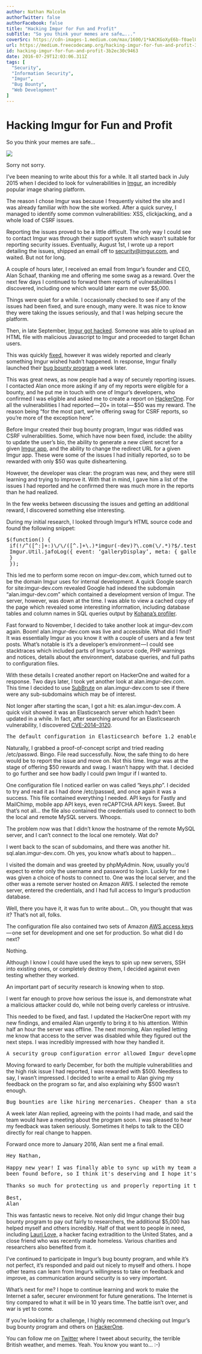 ```yaml
---
author: Nathan Malcolm
authorTwitter: false
authorFacebook: false
title: "Hacking Imgur for Fun and Profit"
subTitle: "So you think your memes are safe…..."
coverSrc: https://cdn-images-1.medium.com/max/1600/1*kACKGoXyE6b-f0aelUSF4Q.jpeg
url: https://medium.freecodecamp.org/hacking-imgur-for-fun-and-profit-3b2ec30c9463
id: hacking-imgur-for-fun-and-profit-3b2ec30c9463
date: 2016-07-29T12:03:06.311Z
tags: [
  "Security",
  "Information Security",
  "Imgur",
  "Bug Bounty",
  "Web Development"
]
---
```

# Hacking Imgur for Fun and Profit

So you think your memes are safe…



![](https://cdn-images-1.medium.com/max/1600/1*kACKGoXyE6b-f0aelUSF4Q.jpeg)

Sorry not sorry.



I’ve been meaning to write about this for a while. It all started back in July 2015 when I decided to look for vulnerabilities in [Imgur](http://imgur.com/), an incredibly popular image sharing platform.

The reason I chose Imgur was because I frequently visited the site and I was already familiar with how the site worked. After a quick survey, I managed to identify some common vulnerabilities: XSS, clickjacking, and a whole load of CSRF issues.

Reporting the issues proved to be a little difficult. The only way I could see to contact Imgur was through their support system which wasn’t suitable for reporting security issues. Eventually, August 1st, I wrote up a report detailing the issues, shipped an email off to security@imgur.com, and waited. But not for long.

A couple of hours later, I received an email from Imgur’s founder and CEO, Alan Schaaf, thanking me and offering me some swag as a reward. Over the next few days I continued to forward them reports of vulnerabilities I discovered, including one which would later earn me over $5,000.

Things were quiet for a while. I occasionally checked to see if any of the issues had been fixed, and sure enough, many were. It was nice to know they were taking the issues seriously, and that I was helping secure the platform.

Then, in late September, [Imgur got hacked](https://www.reddit.com/r/technology/comments/3lw2g6/imgur_is_being_used_to_create_a_botnet_and_ddos/). Someone was able to upload an HTML file with malicious Javascript to Imgur and proceeded to target 8chan users.

This was quickly [fixed,](http://blog.imgur.com/2015/09/22/imgur-vulnerability-patched/) however it was widely reported and clearly something Imgur wished hadn’t happened. In response, Imgur finally launched their [bug bounty program](http://blog.imgur.com/2015/09/30/imgurs-security-bug-bounty-program/) a week later.

This was great news, as now people had a way of securely reporting issues. I contacted Alan once more asking if any of my reports were eligible for a bounty, and he put me in touch with one of Imgur’s developers, who confirmed I was eligible and asked me to create a report on [HackerOne](https://hackerone.com/imgur). For all the vulnerabilities I had reported — 20+ in total — $50 was my reward. The reason being “for the most part, we’re offering swag for CSRF reports, so you’re more of the exception here”.

Before Imgur created their bug bounty program, Imgur was riddled was CSRF vulnerabilities. Some, which have now been fixed, include: the ability to update the user’s bio, the ability to generate a new client secret for a given [Imgur app,](https://imgur.com/account/settings/apps) and the ability to change the redirect URL for a given Imgur app. These were some of the issues I had initially reported, so to be rewarded with only $50 was quite disheartening.

However, the developer was clear: the program was new, and they were still learning and trying to improve it. With that in mind, I gave him a list of the issues I had reported and he confirmed there was much more in the reports than he had realized.

In the few weeks between discussing the issues and getting an additional reward, I discovered something else interesting.

During my initial research, I looked through Imgur’s HTML source code and found the following snippet:

<pre name="788a" id="788a" class="graf graf--pre graf-after--p">$(function() {  
 if(!/^([^:]+:)\/\/([^.]+\.)*imgur(-dev)?\.com(\/.*)?$/.test(document.referrer)) {  
 Imgur.Util.jafoLog({ event: ‘galleryDisplay’, meta: { gallerySort: ‘viral’, galleryType: ‘hot’ }});  
 }  
 });</pre>

This led me to perform some recon on imgur-dev.com, which turned out to be the domain Imgur uses for internal development. A quick Google search for site:imgur-dev.com revealed Google had indexed the subdomain “alan.imgur-dev.com” which contained a development version of Imgur. The server, however, was down at the time. I was able to view a cached copy of the page which revealed some interesting information, including database tables and column names in SQL queries output by [Kohana’s profiler](https://kohanaframework.org/3.1/guide/kohana/profiling).

Fast forward to November, I decided to take another look at imgur-dev.com again. Boom! alan.imgur-dev.com was live and accessible. What did I find? It was essentially Imgur as you know it with a couple of users and a few test posts. What’s notable is it’s a developer’s environment — I could see stacktraces which included parts of Imgur’s source code, PHP warnings and notices, details about the environment, database queries, and full paths to configuration files.

With these details I created another report on HackerOne and waited for a response. Two days later, I took yet another look at alan.imgur-dev.com. This time I decided to use [SubBrute](https://github.com/TheRook/subbrute) on alan.imgur-dev.com to see if there were any sub-subdomains which may be of interest.

Not longer after starting the scan, I got a hit: es.alan.imgur-dev.com. A quick visit showed it was an Elasticsearch server which hadn’t been updated in a while. In fact, after searching around for an Elasticsearch vulnerability, I discovered [CVE-2014–3120](https://www.cve.mitre.org/cgi-bin/cvename.cgi?name=2014-3120).

<pre name="f686" id="f686" class="graf graf--pre graf-after--p">The default configuration in Elasticsearch before 1.2 enables dynamic scripting, which allows remote attackers to execute arbitrary MVEL expressions and Java code via the source parameter to _search.</pre>

Naturally, I grabbed a proof-of-concept script and tried reading /etc/passwd. Bingo. File read successfully. Now, the safe thing to do here would be to report the issue and move on. Not this time. Imgur was at the stage of offering $50 rewards and swag. I wasn’t happy with that. I decided to go further and see how badly I could pwn Imgur if I wanted to.

One configuration file I noticed earlier on was called “keys.php”. I decided to try and read it as I had done /etc/passwd, and once again it was a success. This file contained everything I needed. API keys for Fastly and MailChimp, mobile app API keys, even reCAPTCHA API keys. Sweet. But that’s not all… the file also contained the credentials used to connect to both the local and remote MySQL servers. Whoops.

The problem now was that I didn’t know the hostname of the remote MySQL server, and I can’t connect to the local one remotely. Wat do?

I went back to the scan of subdomains, and there was another hit. sql.alan.imgur-dev.com. Oh yes, you know what’s about to happen…

I visited the domain and was greeted by phpMyAdmin. Now, usually you’d expect to enter only the username and password to login. Luckily for me I was given a choice of hosts to connect to. One was the local server, and the other was a remote server hosted on Amazon AWS. I selected the remote server, entered the credentials, and I had full access to Imgur’s production database.

Well, there you have it, it was fun to write about… Oh, you thought that was it? That’s not all, folks.

The configuration file also contained two sets of Amazon [AWS access keys](https://aws.amazon.com/developers/access-keys/) — one set for development and one set for production. So what did I do next?

Nothing.

Although I know I could have used the keys to spin up new servers, SSH into existing ones, or completely destroy them, I decided against even testing whether they worked.

An important part of security research is knowing when to stop.

I went far enough to prove how serious the issue is, and demonstrate what a malicious attacker could do, while not being overly careless or intrusive.

This needed to be fixed, and fast. I updated the HackerOne report with my new findings, and emailed Alan urgently to bring it to his attention. Within half an hour the server was offline. The next morning, Alan replied letting me know that access to the server was disabled while they figured out the next steps. I was incredibly impressed with how they handled it.

<pre name="65af" id="65af" class="graf graf--pre graf-after--p">A security group configuration error allowed Imgur development environments to face the public internet. Typically these environments were protected behind a special endpoint which would open access to authenticated Imgur employees for a short time window. Since the development environments were configured in such a manner to make development easier, some keys and environment variables were exposed. While most of these pieces of sensitive information were limited to the development environments, some production information was also exposed. Since this report was published, security around development environments has been completely re-worked and they now reside behind a VPN.</pre>

Moving forward to early December, for both the multiple vulnerabilities and the high risk issue I had reported, I was rewarded with $500\. Needless to say, I wasn’t impressed. I decided to write a email to Alan giving my feedback on the program so far, and also explaining why $500 wasn’t enough.

<pre name="68fd" id="68fd" class="graf graf--pre graf-after--p">Bug bounties are like hiring mercenaries. Cheaper than a standing army of pentesters. But don't complain when they swap sides for more gold.</pre>

A week later Alan replied, agreeing with the points I had made, and said the team would have a meeting about the program soon. I was pleased to hear my feedback was taken seriously. Sometimes it helps to talk to the CEO directly for real change to happen.

Forward once more to January 2016, Alan sent me a final email.

<pre name="5157" id="5157" class="graf graf--pre graf-after--p">Hey Nathan,  

Happy new year! I was finally able to sync up with my team and come to a conclusion on this. Since your exploit went above and beyond (contained several exploits all chained together, access to production data, etc), we want to go above and beyond for you too, and have agreed to offer you an additional $5,000\. This is so much higher than anything we've ever offered before, but again, this exploit was so much higher than anything that has  
been found before, so I think it's deserving and I hope it's sufficient for you.  

Thanks so much for protecting us and properly reporting it to us. Best of luck in the new year.  

Best,  
Alan</pre>

This was fantastic news to receive. Not only did Imgur change their bug bounty program to pay out fairly to researchers, the additional $5,000 has helped myself and others incredibly. Half of that went to people in need, including [Lauri Love,](https://freelauri.com/) a hacker facing extradition to the United States, and a close friend who was recently made homeless. Various charities and researchers also benefited from it.

I’ve continued to participate in Imgur’s bug bounty program, and while it’s not perfect, it’s responded and paid out nicely to myself and others. I hope other teams can learn from Imgur’s willingness to take on feedback and improve, as communication around security is so very important.

What’s next for me? I hope to continue learning and work to make the Internet a safer, securer environment for future generations. The Internet is tiny compared to what it will be in 10 years time. The battle isn’t over, and war is yet to come.

If you’re looking for a challenge, I highly recommend checking out Imgur’s bug bounty program and others on [HackerOne](https://hackerone.com/imgur).

You can follow me on [Twitter](https://twitter.com/NathOnSecurity) where I tweet about security, the terrible British weather, and memes. Yeah. You know you want to… :-)








